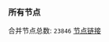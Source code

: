 ### 所有节点
合并节点总数: `23846`
[节点链接](https://github.com/qjlxg/586/raw/refs/heads/master/sub/sub_merge_base64.txt)


